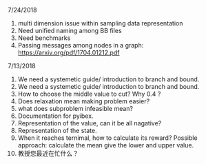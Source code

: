 7/24/2018
1. multi dimension issue within sampling data representation
2. Need unified naming among BB files
3. Need benchmarks
4. Passing messages among nodes in a graph: https://arxiv.org/pdf/1704.01212.pdf


7/13/2018
1. We need a systemetic guide/ introduction to branch and bound.
2. We need a systemetic guide/ introduction to branch and bound.
3. How to choose the middle value to cut? Why 0.4 ?
4. Does relaxation mean making problem easier?
5. what does subproblem infeasible mean? 
6. Documentation for pyibex.
7. Representation of the value, can it be all nagative?
8. Representation of the state.
9. When it reaches ternimal, how to calculate its reward? Possible approach: calculate the mean give the lower and upper value.
10. 教授您最近在忙什么？
